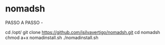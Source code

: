 # nomadsh

PASSO A PASSO - 

cd /opt/
git clone https://github.com/jsilvavertigo/nomadsh.git
cd nomadsh
chmod a+x nomadinstall.sh
./nomadinstall.sh
